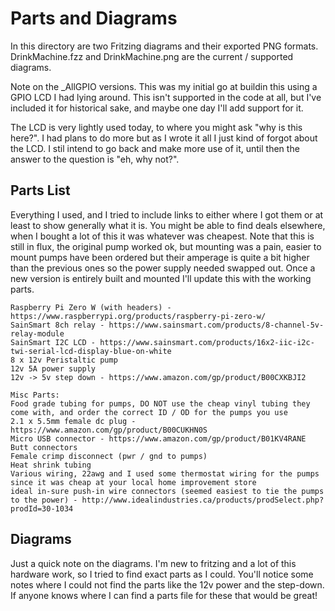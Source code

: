 # Parts and Diagrams

In this directory are two Fritzing diagrams and their exported PNG formats.  DrinkMachine.fzz and DrinkMachine.png are the current / supported diagrams.

Note on the _AllGPIO versions.  This was my initial go at buildin this using a GPIO LCD I had lying around.  This isn't supported in the code at all, but I've included it for historical sake, and maybe one day I'll add support for it.

The LCD is very lightly used today, to where you might ask "why is this here?".  I had plans to do more but as I wrote it all I just kind of forgot about the LCD.  I stil intend to go back and make more use of it, until then the answer to the question is "eh, why not?".

## Parts List

Everything I used, and I tried to include links to either where I got them or at least to show generally what it is.  You might be able to find deals elsewhere, when I bought a lot of this it was whatever was cheapest.  Note that this is still in flux, the original pump worked ok, but mounting was a pain, easier to mount pumps have been ordered but their amperage is quite a bit higher than the previous ones so the power supply needed swapped out.  Once a new version is entirely built and mounted I'll update this with the working parts.

```
Raspberry Pi Zero W (with headers) - https://www.raspberrypi.org/products/raspberry-pi-zero-w/
SainSmart 8ch relay - https://www.sainsmart.com/products/8-channel-5v-relay-module
SainSmart I2C LCD - https://www.sainsmart.com/products/16x2-iic-i2c-twi-serial-lcd-display-blue-on-white
8 x 12v Peristaltic pump
12v 5A power supply
12v -> 5v step down - https://www.amazon.com/gp/product/B00CXKBJI2

Misc Parts:
Food grade tubing for pumps, DO NOT use the cheap vinyl tubing they come with, and order the correct ID / OD for the pumps you use
2.1 x 5.5mm female dc plug - https://www.amazon.com/gp/product/B00CUKHN0S
Micro USB connector - https://www.amazon.com/gp/product/B01KV4RANE
Butt connectors
Female crimp disconnect (pwr / gnd to pumps)
Heat shrink tubing
Various wiring, 22awg and I used some thermostat wiring for the pumps since it was cheap at your local home improvement store
ideal in-sure push-in wire connectors (seemed easiest to tie the pumps to the power) - http://www.idealindustries.ca/products/prodSelect.php?prodId=30-1034
```

## Diagrams

Just a quick note on the diagrams.  I'm new to fritzing and a lot of this hardware work, so I tried to find exact parts as I could.  You'll notice some notes where I could not find the parts like the 12v power and the step-down.  If anyone knows where I can find a parts file for these that would be great!
